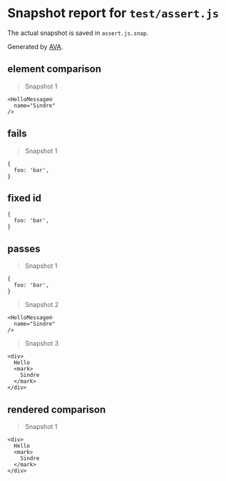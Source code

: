 # Snapshot report for `test/assert.js`

The actual snapshot is saved in `assert.js.snap`.

Generated by [AVA](https://ava.li).

## element comparison

> Snapshot 1

    <HelloMessage⍟
      name="Sindre"
    />

## fails

> Snapshot 1

    {
      foo: 'bar',
    }

## fixed id

    {
      foo: 'bar',
    }

## passes

> Snapshot 1

    {
      foo: 'bar',
    }

> Snapshot 2

    <HelloMessage⍟
      name="Sindre"
    />

> Snapshot 3

    <div>
      Hello 
      <mark>
        Sindre
      </mark>
    </div>

## rendered comparison

> Snapshot 1

    <div>
      Hello 
      <mark>
        Sindre
      </mark>
    </div>
